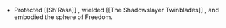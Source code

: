 - Protected [[Sh'Rasa]] , wielded [[The Shadowslayer Twinblades]] , and embodied the sphere of Freedom.